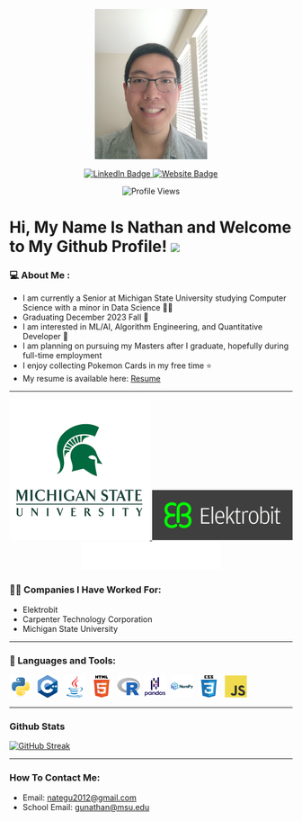 <p align="center">
  <img src="Profile_Picture.jpg" alt="Profile_Picture" width="200">
</p>

<div id="badges" align="center">
  <a href="https://www.linkedin.com/in/nategu72/" align="center">
    <img src="https://img.shields.io/badge/LinkedIn-blue?style=for-the-badge&logo=linkedin&logoColor=black" alt="LinkedIn Badge">
  </a>
  <a href="https://exam-nyzwctloba-uc.a.run.app" align="center">
    <img src="https://img.shields.io/badge/Website_Project-red?logo=javascript&logoColor=black&style=for-the-badge" alt="Website Badge">
  </a>
</div>

<p align="center">
  <img src="https://komarev.com/ghpvc/?username=Ytesgn&style=flat-square&color=blue" alt="Profile Views"/>
</p>

<h1>
  Hi, My Name Is Nathan and Welcome to My Github Profile!
  <img src="https://media.giphy.com/media/hvRJCLFzcasrR4ia7z/giphy.gif" width="30">
</h1>

### :computer: About Me :
- I am currently a Senior at Michigan State University studying Computer Science with a minor in Data Science :man_student:
- Graduating December 2023 Fall :school:
- I am interested in ML/AI, Algorithm Engineering, and Quantitative Developer :necktie:
- I am planning on pursuing my Masters after I graduate, hopefully during full-time employment
- I enjoy collecting Pokemon Cards in my free time :star:
- My resume is available here: <a href="Resume_2023.pdf"> Resume </a>

---

<div id="images" align="center">
  <a href="https://msu.edu/" align="center">
    <img src="MSU_logo.png" alt="MSU Logo" width="250">
  </a>
  
  <a href="https://www.elektrobit.com/" align="center">
    <img src="EB_logo.jpg" alt="EB Logo" width="250">
  </a>

  <a href="https://www.carpentertechnology.com/" align="center">
    <img src="Carpenter_Technology_White.png" alt="CT Logo" width="250">
  </a>
</div>
  
### :office_worker: Companies I Have Worked For:
- Elektrobit
- Carpenter Technology Corporation
- Michigan State University

---

### :toolbox: Languages and Tools:
<div>
  <img src="https://github.com/devicons/devicon/blob/master/icons/python/python-original.svg" title="Python" alt="Python" width="40" height="40">&nbsp;
  <img src="https://github.com/devicons/devicon/blob/master/icons/cplusplus/cplusplus-original.svg" title="C++" alt="C++" width="40" height="40">&nbsp;
  <img src="https://github.com/devicons/devicon/blob/master/icons/java/java-original.svg" title="Java" alt="Java" width="40" height="40">&nbsp;
  <img src="https://github.com/devicons/devicon/blob/master/icons/html5/html5-original-wordmark.svg" title="HTML" alt="HTML" width="40" height="40">&nbsp;
  <img src="https://github.com/devicons/devicon/blob/master/icons/r/r-original.svg" title="R" alt="R" width="40" height="40">&nbsp;
  <img src="https://github.com/devicons/devicon/blob/master/icons/pandas/pandas-original-wordmark.svg" title="Pandas" alt="Pandas" width="40" height="40">&nbsp;
  <img src="https://github.com/devicons/devicon/blob/master/icons/numpy/numpy-original-wordmark.svg" title="Numpy" alt="Numpy" width="40" height="40">&nbsp;
  <img src="https://github.com/devicons/devicon/blob/master/icons/css3/css3-original-wordmark.svg" title="CSS" alt="CSS" width="40" height="40">&nbsp;
  <img src="https://github.com/devicons/devicon/blob/master/icons/javascript/javascript-original.svg" title="JS" alt="JS" width="40" height="40">
</div>

---

### Github Stats
[![GitHub Streak](http://github-readme-streak-stats.herokuapp.com?user=Ytesgn&theme=dark&background=000000)](https://git.io/streak-stats)

---
### How To Contact Me:
- Email: nategu2012@gmail.com
- School Email: gunathan@msu.edu
